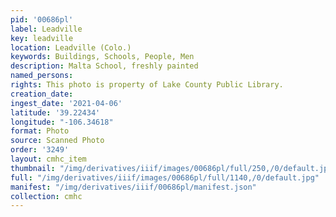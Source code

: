 ```yaml
---
pid: '00686pl'
label: Leadville
key: leadville
location: Leadville (Colo.)
keywords: Buildings, Schools, People, Men
description: Malta School, freshly painted
named_persons: 
rights: This photo is property of Lake County Public Library.
creation_date: 
ingest_date: '2021-04-06'
latitude: '39.22434'
longitude: "-106.34618"
format: Photo
source: Scanned Photo
order: '3249'
layout: cmhc_item
thumbnail: "/img/derivatives/iiif/images/00686pl/full/250,/0/default.jpg"
full: "/img/derivatives/iiif/images/00686pl/full/1140,/0/default.jpg"
manifest: "/img/derivatives/iiif/00686pl/manifest.json"
collection: cmhc
---
```


